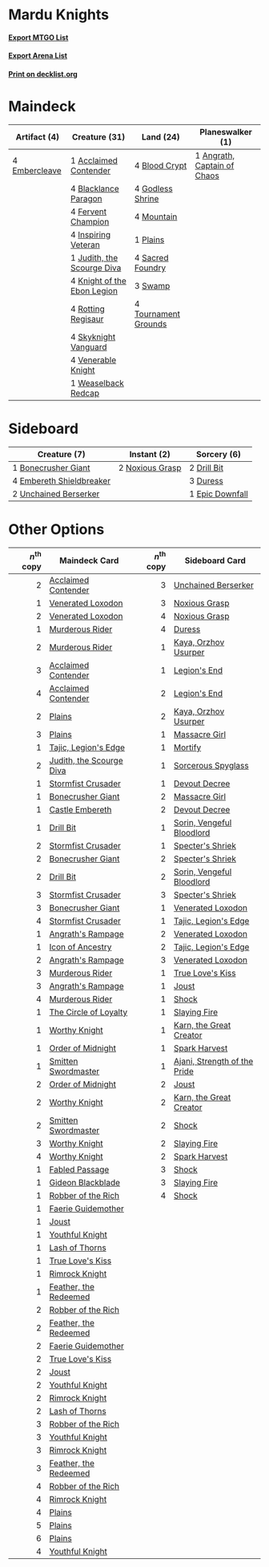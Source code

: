 # Mardu Knights

#### [Export MTGO List](../collection/Mardu%20Knights/Mardu%20Knights.txt)
#### [Export Arena List](../collection/Mardu%20Knights/Mardu%20Knights_arena.txt)
#### [Print on decklist.org](http://decklist.org/?deckmain=1%09Acclaimed%20Contender%0A1%09Angrath,%20Captain%20of%20Chaos%0A4%09Blacklance%20Paragon%0A4%09Blood%20Crypt%0A4%09Embercleave%0A4%09Fervent%20Champion%0A4%09Godless%20Shrine%0A4%09Inspiring%20Veteran%0A1%09Judith,%20the%20Scourge%20Diva%0A4%09Knight%20of%20the%20Ebon%20Legion%0A4%09Mountain%0A1%09Plains%0A4%09Rotting%20Regisaur%0A4%09Sacred%20Foundry%0A4%09Skyknight%20Vanguard%0A3%09Swamp%0A4%09Tournament%20Grounds%0A4%09Venerable%20Knight%0A1%09Weaselback%20Redcap&deckside=1%09Bonecrusher%20Giant%0A2%09Drill%20Bit%0A3%09Duress%0A4%09Embereth%20Shieldbreaker%0A1%09Epic%20Downfall%0A2%09Noxious%20Grasp%0A2%09Unchained%20Berserker)
# Maindeck

|                                      Artifact (4)                                      |                                            Creature (31)                                             |                                           Land (24)                                           |                                           Planeswalker (1)                                           |
|----------------------------------------------------------------------------------------|------------------------------------------------------------------------------------------------------|-----------------------------------------------------------------------------------------------|------------------------------------------------------------------------------------------------------|
|4 [Embercleave](http://gatherer.wizards.com/Pages/Card/Details.aspx?multiverseid=473082)|1 [Acclaimed Contender](http://gatherer.wizards.com/Pages/Card/Details.aspx?multiverseid=472963)      |4 [Blood Crypt](http://gatherer.wizards.com/Pages/Card/Details.aspx?multiverseid=97102)        |1 [Angrath, Captain of Chaos](http://gatherer.wizards.com/Pages/Card/Details.aspx?multiverseid=461154)|
|                                                                                        |4 [Blacklance Paragon](http://gatherer.wizards.com/Pages/Card/Details.aspx?multiverseid=473041)       |4 [Godless Shrine](http://gatherer.wizards.com/Pages/Card/Details.aspx?multiverseid=405099)    |                                                                                                      |
|                                                                                        |4 [Fervent Champion](http://gatherer.wizards.com/Pages/Card/Details.aspx?multiverseid=473086)         |4 [Mountain](http://gatherer.wizards.com/Pages/Card/Details.aspx?multiverseid=439859)          |                                                                                                      |
|                                                                                        |4 [Inspiring Veteran](http://gatherer.wizards.com/Pages/Card/Details.aspx?multiverseid=473156)        |1 [Plains](http://gatherer.wizards.com/Pages/Card/Details.aspx?multiverseid=439856)            |                                                                                                      |
|                                                                                        |1 [Judith, the Scourge Diva](http://gatherer.wizards.com/Pages/Card/Details.aspx?multiverseid=457329) |4 [Sacred Foundry](http://gatherer.wizards.com/Pages/Card/Details.aspx?multiverseid=405106)    |                                                                                                      |
|                                                                                        |4 [Knight of the Ebon Legion](http://gatherer.wizards.com/Pages/Card/Details.aspx?multiverseid=466859)|3 [Swamp](http://gatherer.wizards.com/Pages/Card/Details.aspx?multiverseid=439858)             |                                                                                                      |
|                                                                                        |4 [Rotting Regisaur](http://gatherer.wizards.com/Pages/Card/Details.aspx?multiverseid=466865)         |4 [Tournament Grounds](http://gatherer.wizards.com/Pages/Card/Details.aspx?multiverseid=473210)|                                                                                                      |
|                                                                                        |4 [Skyknight Vanguard](http://gatherer.wizards.com/Pages/Card/Details.aspx?multiverseid=466972)       |                                                                                               |                                                                                                      |
|                                                                                        |4 [Venerable Knight](http://gatherer.wizards.com/Pages/Card/Details.aspx?multiverseid=472997)         |                                                                                               |                                                                                                      |
|                                                                                        |1 [Weaselback Redcap](http://gatherer.wizards.com/Pages/Card/Details.aspx?multiverseid=473110)        |                                                                                               |                                                                                                      |


# Sideboard

|                                           Creature (7)                                            |                                       Instant (2)                                        |                                       Sorcery (6)                                        |
|---------------------------------------------------------------------------------------------------|------------------------------------------------------------------------------------------|------------------------------------------------------------------------------------------|
|1 [Bonecrusher Giant](http://gatherer.wizards.com/Pages/Card/Details.aspx?multiverseid=473077)     |2 [Noxious Grasp](http://gatherer.wizards.com/Pages/Card/Details.aspx?multiverseid=466864)|2 [Drill Bit](http://gatherer.wizards.com/Pages/Card/Details.aspx?multiverseid=457217)    |
|4 [Embereth Shieldbreaker](http://gatherer.wizards.com/Pages/Card/Details.aspx?multiverseid=473084)|                                                                                          |3 [Duress](http://gatherer.wizards.com/Pages/Card/Details.aspx?multiverseid=14557)        |
|2 [Unchained Berserker](http://gatherer.wizards.com/Pages/Card/Details.aspx?multiverseid=466918)   |                                                                                          |1 [Epic Downfall](http://gatherer.wizards.com/Pages/Card/Details.aspx?multiverseid=473047)|


# Other Options

|*n*<sup>th</sup> copy|                                           Maindeck Card                                           |*n*<sup>th</sup> copy|                                            Sideboard Card                                             |
|--------------------:|---------------------------------------------------------------------------------------------------|--------------------:|-------------------------------------------------------------------------------------------------------|
|                    2|[Acclaimed Contender](http://gatherer.wizards.com/Pages/Card/Details.aspx?multiverseid=472963)     |                    3|[Unchained Berserker](http://gatherer.wizards.com/Pages/Card/Details.aspx?multiverseid=466918)         |
|                    1|[Venerated Loxodon](http://gatherer.wizards.com/Pages/Card/Details.aspx?multiverseid=452780)       |                    3|[Noxious Grasp](http://gatherer.wizards.com/Pages/Card/Details.aspx?multiverseid=466864)               |
|                    2|[Venerated Loxodon](http://gatherer.wizards.com/Pages/Card/Details.aspx?multiverseid=452780)       |                    4|[Noxious Grasp](http://gatherer.wizards.com/Pages/Card/Details.aspx?multiverseid=466864)               |
|                    1|[Murderous Rider](http://gatherer.wizards.com/Pages/Card/Details.aspx?multiverseid=473059)         |                    4|[Duress](http://gatherer.wizards.com/Pages/Card/Details.aspx?multiverseid=14557)                       |
|                    2|[Murderous Rider](http://gatherer.wizards.com/Pages/Card/Details.aspx?multiverseid=473059)         |                    1|[Kaya, Orzhov Usurper](http://gatherer.wizards.com/Pages/Card/Details.aspx?multiverseid=460129)        |
|                    3|[Acclaimed Contender](http://gatherer.wizards.com/Pages/Card/Details.aspx?multiverseid=472963)     |                    1|[Legion's End](http://gatherer.wizards.com/Pages/Card/Details.aspx?multiverseid=466860)                |
|                    4|[Acclaimed Contender](http://gatherer.wizards.com/Pages/Card/Details.aspx?multiverseid=472963)     |                    2|[Legion's End](http://gatherer.wizards.com/Pages/Card/Details.aspx?multiverseid=466860)                |
|                    2|[Plains](http://gatherer.wizards.com/Pages/Card/Details.aspx?multiverseid=439856)                  |                    2|[Kaya, Orzhov Usurper](http://gatherer.wizards.com/Pages/Card/Details.aspx?multiverseid=460129)        |
|                    3|[Plains](http://gatherer.wizards.com/Pages/Card/Details.aspx?multiverseid=439856)                  |                    1|[Massacre Girl](http://gatherer.wizards.com/Pages/Card/Details.aspx?multiverseid=461026)               |
|                    1|[Tajic, Legion's Edge](http://gatherer.wizards.com/Pages/Card/Details.aspx?multiverseid=452954)    |                    1|[Mortify](http://gatherer.wizards.com/Pages/Card/Details.aspx?multiverseid=420829)                     |
|                    2|[Judith, the Scourge Diva](http://gatherer.wizards.com/Pages/Card/Details.aspx?multiverseid=457329)|                    1|[Sorcerous Spyglass](http://gatherer.wizards.com/Pages/Card/Details.aspx?multiverseid=435407)          |
|                    1|[Stormfist Crusader](http://gatherer.wizards.com/Pages/Card/Details.aspx?multiverseid=473165)      |                    1|[Devout Decree](http://gatherer.wizards.com/Pages/Card/Details.aspx?multiverseid=466767)               |
|                    1|[Bonecrusher Giant](http://gatherer.wizards.com/Pages/Card/Details.aspx?multiverseid=473077)       |                    2|[Massacre Girl](http://gatherer.wizards.com/Pages/Card/Details.aspx?multiverseid=461026)               |
|                    1|[Castle Embereth](http://gatherer.wizards.com/Pages/Card/Details.aspx?multiverseid=473201)         |                    2|[Devout Decree](http://gatherer.wizards.com/Pages/Card/Details.aspx?multiverseid=466767)               |
|                    1|[Drill Bit](http://gatherer.wizards.com/Pages/Card/Details.aspx?multiverseid=457217)               |                    1|[Sorin, Vengeful Bloodlord](http://gatherer.wizards.com/Pages/Card/Details.aspx?multiverseid=461144)   |
|                    2|[Stormfist Crusader](http://gatherer.wizards.com/Pages/Card/Details.aspx?multiverseid=473165)      |                    1|[Specter's Shriek](http://gatherer.wizards.com/Pages/Card/Details.aspx?multiverseid=473068)            |
|                    2|[Bonecrusher Giant](http://gatherer.wizards.com/Pages/Card/Details.aspx?multiverseid=473077)       |                    2|[Specter's Shriek](http://gatherer.wizards.com/Pages/Card/Details.aspx?multiverseid=473068)            |
|                    2|[Drill Bit](http://gatherer.wizards.com/Pages/Card/Details.aspx?multiverseid=457217)               |                    2|[Sorin, Vengeful Bloodlord](http://gatherer.wizards.com/Pages/Card/Details.aspx?multiverseid=461144)   |
|                    3|[Stormfist Crusader](http://gatherer.wizards.com/Pages/Card/Details.aspx?multiverseid=473165)      |                    3|[Specter's Shriek](http://gatherer.wizards.com/Pages/Card/Details.aspx?multiverseid=473068)            |
|                    3|[Bonecrusher Giant](http://gatherer.wizards.com/Pages/Card/Details.aspx?multiverseid=473077)       |                    1|[Venerated Loxodon](http://gatherer.wizards.com/Pages/Card/Details.aspx?multiverseid=452780)           |
|                    4|[Stormfist Crusader](http://gatherer.wizards.com/Pages/Card/Details.aspx?multiverseid=473165)      |                    1|[Tajic, Legion's Edge](http://gatherer.wizards.com/Pages/Card/Details.aspx?multiverseid=452954)        |
|                    1|[Angrath's Rampage](http://gatherer.wizards.com/Pages/Card/Details.aspx?multiverseid=461112)       |                    2|[Venerated Loxodon](http://gatherer.wizards.com/Pages/Card/Details.aspx?multiverseid=452780)           |
|                    1|[Icon of Ancestry](http://gatherer.wizards.com/Pages/Card/Details.aspx?multiverseid=466983)        |                    2|[Tajic, Legion's Edge](http://gatherer.wizards.com/Pages/Card/Details.aspx?multiverseid=452954)        |
|                    2|[Angrath's Rampage](http://gatherer.wizards.com/Pages/Card/Details.aspx?multiverseid=461112)       |                    3|[Venerated Loxodon](http://gatherer.wizards.com/Pages/Card/Details.aspx?multiverseid=452780)           |
|                    3|[Murderous Rider](http://gatherer.wizards.com/Pages/Card/Details.aspx?multiverseid=473059)         |                    1|[True Love's Kiss](http://gatherer.wizards.com/Pages/Card/Details.aspx?multiverseid=472996)            |
|                    3|[Angrath's Rampage](http://gatherer.wizards.com/Pages/Card/Details.aspx?multiverseid=461112)       |                    1|[Joust](http://gatherer.wizards.com/Pages/Card/Details.aspx?multiverseid=473091)                       |
|                    4|[Murderous Rider](http://gatherer.wizards.com/Pages/Card/Details.aspx?multiverseid=473059)         |                    1|[Shock](http://gatherer.wizards.com/Pages/Card/Details.aspx?multiverseid=129732)                       |
|                    1|[The Circle of Loyalty](http://gatherer.wizards.com/Pages/Card/Details.aspx?multiverseid=472971)   |                    1|[Slaying Fire](http://gatherer.wizards.com/Pages/Card/Details.aspx?multiverseid=473105)                |
|                    1|[Worthy Knight](http://gatherer.wizards.com/Pages/Card/Details.aspx?multiverseid=472998)           |                    1|[Karn, the Great Creator](http://gatherer.wizards.com/Pages/Card/Details.aspx?multiverseid=460928)     |
|                    1|[Order of Midnight](http://gatherer.wizards.com/Pages/Card/Details.aspx?multiverseid=473061)       |                    1|[Spark Harvest](http://gatherer.wizards.com/Pages/Card/Details.aspx?multiverseid=461032)               |
|                    1|[Smitten Swordmaster](http://gatherer.wizards.com/Pages/Card/Details.aspx?multiverseid=473067)     |                    1|[Ajani, Strength of the Pride](http://gatherer.wizards.com/Pages/Card/Details.aspx?multiverseid=466756)|
|                    2|[Order of Midnight](http://gatherer.wizards.com/Pages/Card/Details.aspx?multiverseid=473061)       |                    2|[Joust](http://gatherer.wizards.com/Pages/Card/Details.aspx?multiverseid=473091)                       |
|                    2|[Worthy Knight](http://gatherer.wizards.com/Pages/Card/Details.aspx?multiverseid=472998)           |                    2|[Karn, the Great Creator](http://gatherer.wizards.com/Pages/Card/Details.aspx?multiverseid=460928)     |
|                    2|[Smitten Swordmaster](http://gatherer.wizards.com/Pages/Card/Details.aspx?multiverseid=473067)     |                    2|[Shock](http://gatherer.wizards.com/Pages/Card/Details.aspx?multiverseid=129732)                       |
|                    3|[Worthy Knight](http://gatherer.wizards.com/Pages/Card/Details.aspx?multiverseid=472998)           |                    2|[Slaying Fire](http://gatherer.wizards.com/Pages/Card/Details.aspx?multiverseid=473105)                |
|                    4|[Worthy Knight](http://gatherer.wizards.com/Pages/Card/Details.aspx?multiverseid=472998)           |                    2|[Spark Harvest](http://gatherer.wizards.com/Pages/Card/Details.aspx?multiverseid=461032)               |
|                    1|[Fabled Passage](http://gatherer.wizards.com/Pages/Card/Details.aspx?multiverseid=473206)          |                    3|[Shock](http://gatherer.wizards.com/Pages/Card/Details.aspx?multiverseid=129732)                       |
|                    1|[Gideon Blackblade](http://gatherer.wizards.com/Pages/Card/Details.aspx?multiverseid=463943)       |                    3|[Slaying Fire](http://gatherer.wizards.com/Pages/Card/Details.aspx?multiverseid=473105)                |
|                    1|[Robber of the Rich](http://gatherer.wizards.com/Pages/Card/Details.aspx?multiverseid=473100)      |                    4|[Shock](http://gatherer.wizards.com/Pages/Card/Details.aspx?multiverseid=129732)                       |
|                    1|[Faerie Guidemother](http://gatherer.wizards.com/Pages/Card/Details.aspx?multiverseid=472973)      |                     |                                                                                                       |
|                    1|[Joust](http://gatherer.wizards.com/Pages/Card/Details.aspx?multiverseid=473091)                   |                     |                                                                                                       |
|                    1|[Youthful Knight](http://gatherer.wizards.com/Pages/Card/Details.aspx?multiverseid=129790)         |                     |                                                                                                       |
|                    1|[Lash of Thorns](http://gatherer.wizards.com/Pages/Card/Details.aspx?multiverseid=473054)          |                     |                                                                                                       |
|                    1|[True Love's Kiss](http://gatherer.wizards.com/Pages/Card/Details.aspx?multiverseid=472996)        |                     |                                                                                                       |
|                    1|[Rimrock Knight](http://gatherer.wizards.com/Pages/Card/Details.aspx?multiverseid=473099)          |                     |                                                                                                       |
|                    1|[Feather, the Redeemed](http://gatherer.wizards.com/Pages/Card/Details.aspx?multiverseid=461124)   |                     |                                                                                                       |
|                    2|[Robber of the Rich](http://gatherer.wizards.com/Pages/Card/Details.aspx?multiverseid=473100)      |                     |                                                                                                       |
|                    2|[Feather, the Redeemed](http://gatherer.wizards.com/Pages/Card/Details.aspx?multiverseid=461124)   |                     |                                                                                                       |
|                    2|[Faerie Guidemother](http://gatherer.wizards.com/Pages/Card/Details.aspx?multiverseid=472973)      |                     |                                                                                                       |
|                    2|[True Love's Kiss](http://gatherer.wizards.com/Pages/Card/Details.aspx?multiverseid=472996)        |                     |                                                                                                       |
|                    2|[Joust](http://gatherer.wizards.com/Pages/Card/Details.aspx?multiverseid=473091)                   |                     |                                                                                                       |
|                    2|[Youthful Knight](http://gatherer.wizards.com/Pages/Card/Details.aspx?multiverseid=129790)         |                     |                                                                                                       |
|                    2|[Rimrock Knight](http://gatherer.wizards.com/Pages/Card/Details.aspx?multiverseid=473099)          |                     |                                                                                                       |
|                    2|[Lash of Thorns](http://gatherer.wizards.com/Pages/Card/Details.aspx?multiverseid=473054)          |                     |                                                                                                       |
|                    3|[Robber of the Rich](http://gatherer.wizards.com/Pages/Card/Details.aspx?multiverseid=473100)      |                     |                                                                                                       |
|                    3|[Youthful Knight](http://gatherer.wizards.com/Pages/Card/Details.aspx?multiverseid=129790)         |                     |                                                                                                       |
|                    3|[Rimrock Knight](http://gatherer.wizards.com/Pages/Card/Details.aspx?multiverseid=473099)          |                     |                                                                                                       |
|                    3|[Feather, the Redeemed](http://gatherer.wizards.com/Pages/Card/Details.aspx?multiverseid=461124)   |                     |                                                                                                       |
|                    4|[Robber of the Rich](http://gatherer.wizards.com/Pages/Card/Details.aspx?multiverseid=473100)      |                     |                                                                                                       |
|                    4|[Rimrock Knight](http://gatherer.wizards.com/Pages/Card/Details.aspx?multiverseid=473099)          |                     |                                                                                                       |
|                    4|[Plains](http://gatherer.wizards.com/Pages/Card/Details.aspx?multiverseid=439856)                  |                     |                                                                                                       |
|                    5|[Plains](http://gatherer.wizards.com/Pages/Card/Details.aspx?multiverseid=439856)                  |                     |                                                                                                       |
|                    6|[Plains](http://gatherer.wizards.com/Pages/Card/Details.aspx?multiverseid=439856)                  |                     |                                                                                                       |
|                    4|[Youthful Knight](http://gatherer.wizards.com/Pages/Card/Details.aspx?multiverseid=129790)         |                     |                                                                                                       |

